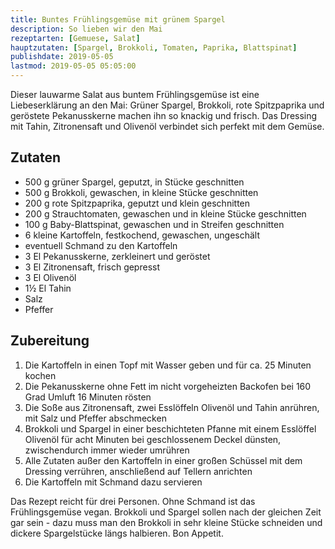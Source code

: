 ```yaml
---
title: Buntes Frühlingsgemüse mit grünem Spargel
description: So lieben wir den Mai
rezeptarten: [Gemuese, Salat]
hauptzutaten: [Spargel, Brokkoli, Tomaten, Paprika, Blattspinat]
publishdate: 2019-05-05
lastmod: 2019-05-05 05:05:00
---
```


Dieser lauwarme Salat aus buntem Frühlingsgemüse ist eine Liebeserklärung an den Mai: Grüner Spargel, Brokkoli, rote Spitzpaprika und geröstete Pekanusskerne machen ihn so knackig und frisch. Das Dressing mit Tahin, Zitronensaft und Olivenöl verbindet sich perfekt mit dem Gemüse.

## Zutaten

- 500 g grüner Spargel, geputzt, in Stücke geschnitten
- 500 g Brokkoli, gewaschen, in kleine Stücke geschnitten
- 200 g rote Spitzpaprika, geputzt und klein geschnitten
- 200 g Strauchtomaten, gewaschen und in kleine Stücke geschnitten
- 100 g Baby-Blattspinat, gewaschen und in Streifen geschnitten
- 6 kleine Kartoffeln, festkochend, gewaschen, ungeschält
- eventuell Schmand zu den Kartoffeln
- 3 El Pekanusskerne, zerkleinert und geröstet
- 3 El Zitronensaft, frisch gepresst
- 3 El Olivenöl
- 1½ El Tahin
- Salz
- Pfeffer


## Zubereitung

1. Die Kartoffeln in einen Topf mit Wasser geben und für ca. 25 Minuten kochen
2. Die Pekanusskerne ohne Fett im nicht vorgeheizten Backofen bei 160 Grad Umluft 16 Minuten rösten
3. Die Soße aus Zitronensaft, zwei Esslöffeln Olivenöl und Tahin anrühren, mit Salz und Pfeffer abschmecken
4. Brokkoli und Spargel in einer beschichteten Pfanne mit einem Esslöffel Olivenöl für acht Minuten bei geschlossenem Deckel dünsten, zwischendurch immer wieder umrühren
5. Alle Zutaten außer den Kartoffeln in einer großen Schüssel mit dem Dressing verrühren, anschließend auf Tellern anrichten
6. Die Kartoffeln mit Schmand dazu servieren

Das Rezept reicht für drei Personen. Ohne Schmand ist das Frühlingsgemüse vegan. Brokkoli und Spargel sollen nach der gleichen Zeit gar sein - dazu muss man den Brokkoli in sehr kleine Stücke schneiden und dickere Spargelstücke längs halbieren. Bon Appetit.
